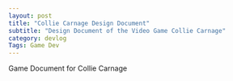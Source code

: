```yaml
---
layout: post
title: "Collie Carnage Design Document"
subtitle: "Design Document of the Video Game Collie Carnage"
category: devlog
Tags: Game Dev
---
```


Game Document for Collie Carnage
